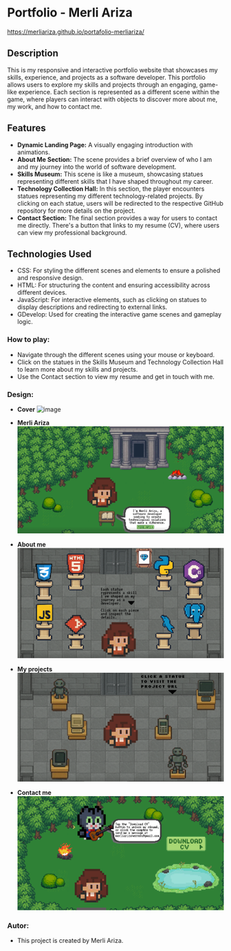 # Portfolio - Merli Ariza
https://merliariza.github.io/portafolio-merliariza/

## Description

This is my responsive and interactive portfolio website that showcases my skills, experience, and projects as a software developer. This portfolio allows users to explore my skills and projects through an engaging, game-like experience. Each section is represented as a different scene within the game, where players can interact with objects to discover more about me, my work, and how to contact me.

## Features

- **Dynamic Landing Page:** A visually engaging introduction with animations.
- **About Me Section:** The scene provides a brief overview of who I am and my journey into the world of software development.
- **Skills Museum:** This scene is like a museum, showcasing statues representing different skills that I have shaped throughout my career.
- **Technology Collection Hall:** In this section, the player encounters statues representing my different technology-related projects. By clicking on each statue, users will be redirected to the respective GitHub repository for more details on the project.
- **Contact Section:** The final section provides a way for users to contact me directly. There's a button that links to my resume (CV), where users can view my professional background.

## Technologies Used

  - CSS: For styling the different scenes and elements to ensure a polished and responsive design.
  - HTML: For structuring the content and ensuring accessibility across different devices.
  - JavaScript: For interactive elements, such as clicking on statues to display descriptions and redirecting to external links.
  - GDevelop: Used for creating the interactive game scenes and gameplay logic.

### How to play:
  - Navigate through the different scenes using your mouse or keyboard.
  - Click on the statues in the Skills Museum and Technology Collection Hall to learn more about my skills and projects.
  - Use the Contact section to view my resume and get in touch with me.

### Design:
- **Cover**
  ![image](https://github.com/user-attachments/assets/1c151564-2f7c-4227-a38a-711bd9c4f859)

- **Merli Ariza**
  ![alt text](image.png)

- **About me**
  ![alt text](image-1.png)

- **My projects**
  ![alt text](image-2.png)

- **Contact me** 
  ![alt text](image-3.png)

### Autor:
- This project is created by Merli Ariza.
